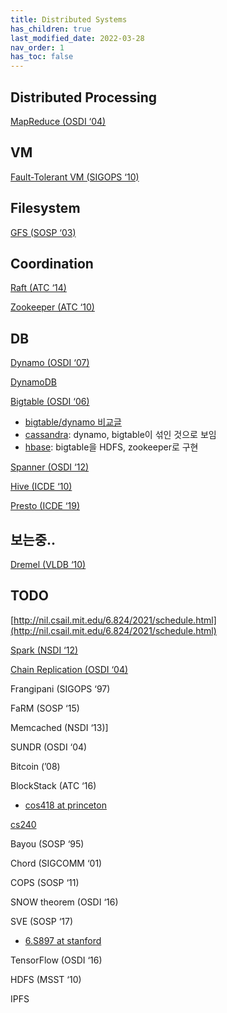 ```yaml
---
title: Distributed Systems
has_children: true
last_modified_date: 2022-03-28
nav_order: 1
has_toc: false
---
```


## Distributed Processing

[MapReduce (OSDI ‘04)](./mapreduce.md)

## VM

[Fault-Tolerant VM (SIGOPS ‘10)](./fault-tolerant-vm.md)

## Filesystem

[GFS (SOSP ‘03)](./gfs.md)

## Coordination

[Raft (ATC ‘14)](./raft.md)

[Zookeeper (ATC ‘10)](./zookeeper.md)

## DB

[Dynamo (OSDI ‘07)](./dynamo.md)

[DynamoDB](./dynamo-db.md)

[Bigtable (OSDI ‘06)](./bigtable.md)

- [bigtable/dynamo 비교글](http://citeseerx.ist.psu.edu/viewdoc/download?doi=10.1.1.303.2320&rep=rep1&type=pdf)
- [cassandra](https://www.cs.cornell.edu/projects/ladis2009/papers/lakshman-ladis2009.pdf): dynamo, bigtable이 섞인 것으로 보임
- [hbase](https://www.researchgate.net/publication/317399857_HBase_A_NoSQL_Database): bigtable을 HDFS, zookeeper로 구현

[Spanner (OSDI ‘12)](./spanner.md)

[Hive (ICDE ‘10)](./hive.md)

[Presto (ICDE ‘19)](./presto.md)

## 보는중..

[Dremel (VLDB ‘10)](./dremel.md)

## TODO

[http://nil.csail.mit.edu/6.824/2021/schedule.html](http://nil.csail.mit.edu/6.824/2021/schedule.html)

[Spark (NSDI ‘12)](https://www.usenix.org/system/files/conference/nsdi12/nsdi12-final138.pdf)

[Chain Replication (OSDI ‘04)](https://www.cs.cornell.edu/home/rvr/papers/OSDI04.pdf)

Frangipani (SIGOPS ‘97)

FaRM (SOSP ‘15)

Memcached (NSDI ‘13)]

SUNDR (OSDI ‘04)

Bitcoin (’08)

BlockStack (ATC ‘16)

- [cos418 at princeton](https://www.cs.princeton.edu/courses/archive/fall19/cos418/)

[cs240](https://sands.kaust.edu.sa/classes/CS240/F21/)

Bayou (SOSP ‘95)

Chord (SIGCOMM ‘01)

COPS (SOSP ‘11)

SNOW theorem (OSDI ‘16)

SVE (SOSP ‘17)

- [6.S897 at stanford](https://cs.stanford.edu/~matei/courses/2015/6.S897/)


TensorFlow (OSDI ‘16)

HDFS (MSST ‘10)

IPFS